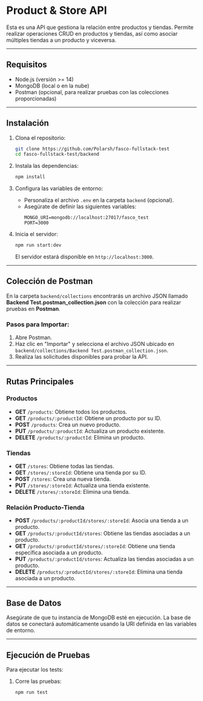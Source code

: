 # **Product & Store API**

Esta es una API que gestiona la relación entre productos y tiendas. Permite realizar operaciones CRUD en productos y tiendas, así como asociar múltiples tiendas a un producto y viceversa.

---

## **Requisitos**

- Node.js (versión >= 14)
- MongoDB (local o en la nube)
- Postman (opcional, para realizar pruebas con las colecciones proporcionadas)

---

## **Instalación**

1. Clona el repositorio:
   ```bash
   git clone https://github.com/Polarsh/fasco-fullstack-test
   cd fasco-fullstack-test/backend
   ```

2. Instala las dependencias:
   ```bash
   npm install
   ```

3. Configura las variables de entorno:
   - Personaliza el archivo `.env` en la carpeta `backend` (opcional).
   - Asegúrate de definir las siguientes variables:
     ```
     MONGO_URI=mongodb://localhost:27017/fasco_test
     PORT=3000
     ```

4. Inicia el servidor:
   ```bash
   npm run start:dev
   ```

   El servidor estará disponible en `http://localhost:3000`.

---

## **Colección de Postman**

En la carpeta `backend/collections` encontrarás un archivo JSON llamado **Backend Test.postman_collection.json** con la colección para realizar pruebas en **Postman**.

### Pasos para Importar:

1. Abre Postman.
2. Haz clic en "Importar" y selecciona el archivo JSON ubicado en `backend/collections/Backend Test.postman_collection.json`.
3. Realiza las solicitudes disponibles para probar la API.

---

## **Rutas Principales**

### **Productos**
- **GET** `/products`: Obtiene todos los productos.
- **GET** `/products/:productId`: Obtiene un producto por su ID.
- **POST** `/products`: Crea un nuevo producto.
- **PUT** `/products/:productId`: Actualiza un producto existente.
- **DELETE** `/products/:productId`: Elimina un producto.

### **Tiendas**
- **GET** `/stores`: Obtiene todas las tiendas.
- **GET** `/stores/:storeId`: Obtiene una tienda por su ID.
- **POST** `/stores`: Crea una nueva tienda.
- **PUT** `/stores/:storeId`: Actualiza una tienda existente.
- **DELETE** `/stores/:storeId`: Elimina una tienda.

### **Relación Producto-Tienda**
- **POST** `/products/:productId/stores/:storeId`: Asocia una tienda a un producto.
- **GET** `/products/:productId/stores`: Obtiene las tiendas asociadas a un producto.
- **GET** `/products/:productId/stores/:storeId`: Obtiene una tienda específica asociada a un producto.
- **PUT** `/products/:productId/stores`: Actualiza las tiendas asociadas a un producto.
- **DELETE** `/products/:productId/stores/:storeId`: Elimina una tienda asociada a un producto.

---

## **Base de Datos**

Asegúrate de que tu instancia de MongoDB esté en ejecución. La base de datos se conectará automáticamente usando la URI definida en las variables de entorno.

---

## **Ejecución de Pruebas**

Para ejecutar los tests:

1. Corre las pruebas:
   ```bash
   npm run test
   ```